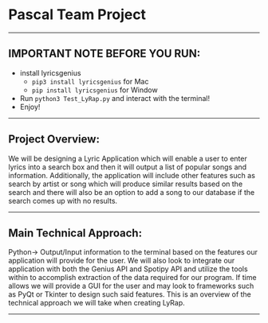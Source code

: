 <!-- @format -->

# Pascal Team Project

---

## IMPORTANT NOTE BEFORE YOU RUN:

- install lyricsgenius
  - `pip3 install lyricsgenius` for Mac
  - `pip install lyricsgenius` for Window
- Run `python3 Test_LyRap.py` and interact with the terminal!
- Enjoy!

---

## Project Overview:

We will be designing a Lyric Application which will enable a user to enter lyrics into a search box and then it will output a list of popular songs and information. Additionally, the application will include other features such as search by artist or song which will produce similar results based on the search and there will also be an option to add a song to our database if the search comes up with no results.

---

## Main Technical Approach:

Python-> Output/Input information to the terminal based on the features our application will provide for the user. We will also look to integrate our application with both the Genius API and Spotipy API and utilize the tools within to accomplish extraction of the data required for our program. If time allows we will provide a GUI for the user and may look to frameworks such as PyQt or Tkinter to design such said features. This is an overview of the technical approach we will take when creating LyRap.

---
